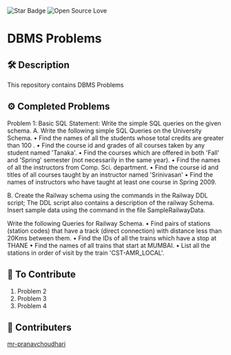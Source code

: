 ![Star Badge](https://img.shields.io/static/v1?label=%F0%9F%8C%9F&message=If%20Useful&style=style=flat&color=BC4E99)
![Open Source Love](https://badges.frapsoft.com/os/v1/open-source.svg?v=103)

# DBMS Problems


## 🛠️ Description
This repository contains DBMS Problems 

## ⚙️ Completed Problems
Problem 1: Basic SQL
Statement: Write the simple SQL queries on the given schema.
A. Write the following simple SQL Queries on the University Schema.
• Find the names of all the students whose total credits are greater than 100 .
• Find the course id and grades of all courses taken by any student named 'Tanaka'.
• Find the courses which are offered in both 'Fall' and 'Spring' semester (not necessarily in the same year).
• Find the names of all the instructors from Comp. Sci. department.
• Find the course id and titles of all courses taught by an instructor named 'Srinivasan'
• Find the names of instructors who have taught at least one course in Spring 2009.

B. Create the Railway schema using the commands in the Railway DDL  script; The DDL script also contains a description of the railway Schema. Insert sample data using the command in the file SampleRailwayData.

Write the following Queries for Railway Schema.
• Find pairs of stations (station codes) that have a track (direct connection) with distance less than 20Kms between them.
• Find the IDs of all the trains which have a stop at THANE
• Find the names of all trains that start at MUMBAI.
• List all the stations in order of visit by the train 'CST-AMR_LOCAL'.

## 🌟 To Contribute
1. Problem 2
2. Problem 3
3. Problem 4


## 🤖 Contributers
[mr-pranavchoudhari](https://github.com/PranavChoudhari)
